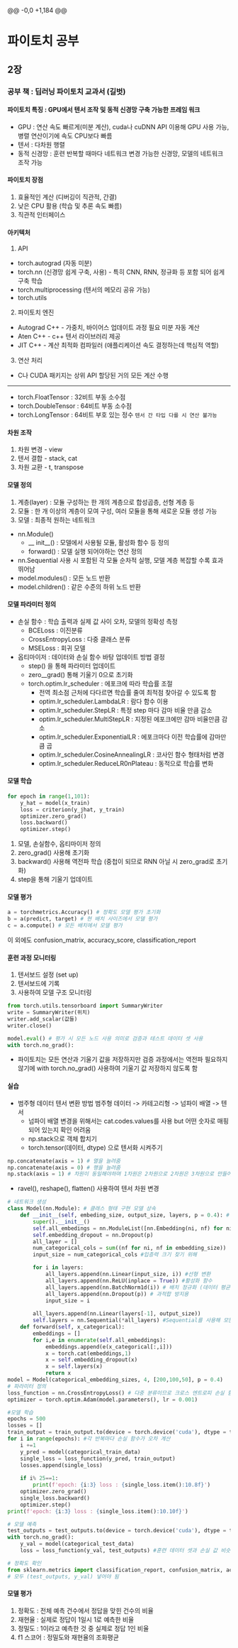 @@ -0,0 +1,184 @@
# 파이토치 공부
## 2장
### 공부 책 : 딥러닝 파이토치 교과서 (길벗)

#### 파이토치 특징 : GPU에서 텐서 조작 및 동적 신경망 구축 가능한 프레임 워크
- GPU : 연산 속도 빠르게(미분 계산), cuda나 cuDNN API 이용해 GPU 사용 가능, 병렬 연산이기에 속도 CPU보다 빠름
- 텐서 : 다차원 행렬
- 동적 신경망 : 훈련 반복할 때마다 네트워크 변경 가능한 신경망, 모델의 네트워크 조작 가능

#### 파이토치 장점
1. 효율적인 계산 (디버깅이 직관적, 간결)
2. 낮은 CPU 활용 (학습 및 추론 속도 빠름)
3. 직관적 인터페이스

#### 아키텍처
1. API
- torch.autograd (자동 미분)
- torch.nn (신경망 쉽게 구축, 사용) - 특히 CNN, RNN, 정규화 등 포함 되어 쉽게 구축 학습
- torch.multiprocessing (텐서의 메모리 공유 가능)
- torch.utils

2. 파이토치 엔진
- Autograd C++ - 가중치, 바이어스 업데이트 과정 필요 미분 자동 계산
- Aten C++ - c++ 텐서 라이브러리 제공
- JIT C++ - 계산 최적화 컴파일러 (애플리케이션 속도 결정하는데 핵심적 역할)

3. 연산 처리
- C나 CUDA 패키지는 상위 API 할당된 거의 모든 계산 수행

---
- torch.FloatTensor : 32비트 부동 소수점
- torch.DoubleTensor : 64비트 부동 소수점
- torch.LongTensor : 64비트 부호 있는 정수
`텐서 간 타입 다를 시 연산 불가능`

#### 차원 조작
1. 차원 변경 - view
2. 텐서 결합 - stack, cat
3. 차원 교환 - t, transpose

#### 모델 정의
1. 계층(layer) : 모듈 구성하는 한 개의 계층으로 합성곱층, 선형 계층 등
2. 모듈 : 한 개 이상의 계층이 모여 구성, 여러 모듈을 통해 새로운 모듈 생성 가능
3. 모델 : 최종적 원하는 네트워크

- nn.Module()
    - __ init__() : 모델에서 사용될 모듈, 활성화 함수 등 정의 
    - forward() : 모델 실행 되어야하는 연산 정의
- nn.Sequential 사용 시 포함된 각 모듈 순차적 실행, 모델 계층 복잡할 수록 효과 뛰어남
- model.modules() : 모든 노드 반환
- model.children() : 같은 수준의 하위 노드 반환

#### 모델 파라미터 정의
- 손실 함수 : 학습 출력과 실제 값 사이 오차, 모델의 정확성 측정
    - BCELoss : 이진분류
    - CrossEntropyLoss : 다중 클래스 분류
    - MSELoss : 회귀 모델
- 옵티마이저 : 데이터와 손실 함수 바탕 업데이트 방법 결정
    - step() 을 통해 파라미터 업데이트
    - zero__grad() 통해 기울기 0으로 초기화
    - torch.optim.lr_scheduler : 에포크에 따라 학습률 조절
        - 전역 최소점 근처에 다다르면 학습률 줄여 최적점 찾아갈 수 있도록 함
        - optim.lr_scheduler.LambdaLR : 람다 함수 이용
        - optim.lr_scheduler.StepLR : 특정 step 마다 감마 비율 만큼 감소
        - optim.lr_scheduler.MultiStepLR : 지정된 에포크에만 감마 비율만큼 감소
        - optim.lr_scheduler.ExponentialLR : 에포크마다 이전 학습률에 감마만큼 곱
        - optim.lr_scheduler.CosineAnnealingLR : 코사인 함수 형태처럼 변경
        - optim.lr_scheduler.ReduceLR0nPlateau : 동적으로 학습률 변화
#### 모델 학습
```python
for epoch in range(1,101):
    y_hat = model(x_train)
    loss = criterion(y_jhat, y_train)
    optimizer.zero_grad()
    loss.backward()
    optimizer.step()
```
1. 모델, 손실함수, 옵티마이저 정의
2. zero_grad() 사용해 초기화
3. backward() 사용해 역전파 학습 (중첩이 되므로 RNN 아닐 시 zero_grad로 초기화)
4. step을 통해 기울기 업데이트

#### 모델 평가
```python
a = torchmetrics.Accuracy() # 정확도 모델 평가 초기화
b = a(predict, target) # 현 배치 사이즈에서 모델 평가
c = a.compute() # 모든 배치에서 모델 평가
```
이 외에도 confusion_matrix, accuracy_score, classification_report

#### 훈련 과정 모니터링
1. 텐서보드 설정 (set up)
2. 텐서보드에 기록
3. 사용하여 모델 구조 모니터링
```python
from torch.utils.tensorboard import SummaryWriter
write = SummaryWriter(위치)
writer.add_scalar(값들)
writer.close()
```
```python
model.eval() # 평가 시 모든 노드 사용 의미로 검증과 테스트 데이터 셋 사용
with torch.no_grad():
```
- 파이토치는 모든 연산과 기울기 값을 저장하지만 검증 과정에서는 역전파 필요하지 않기에 with torch.no_grad() 사용하여 기울기 값 저장하지 않도록 함

#### 실습
- 범주형 데이터 텐서 변환 방법
범주형 데이터 -> 카테고리형 -> 넘파이 배열 -> 텐서
    - 넘파이 배열 변경을 위해서는 cat.codes.values를 사용 but 어떤 숫자로 매핑 되어 있는지 확인 어려움
    - np.stack으로 객체 합치기
    - torch.tensor(데이터, dtype) 으로 텐서화 시켜주기
```python
np.concatenate(axis = 1) # 열을 늘려줌
np.concatenate(axis = 0) # 행을 늘려줌
np.stack(axis = 1) # 차원이 동일해야하며 1차원은 2차원으로 2차원은 3차원으로 만들어줌
```
- ravel(), reshape(), flatten() 사용하여 텐서 차원 변경

```python
# 네트워크 생성
class Model(nn.Module): # 클래스 형태 구현 모델 상속
    def __init__(self, embeding_size, output_size, layers, p = 0.4): # 모델에 사용될 파라미터와 신경망 초기와 용도
        super().__init__()
        self.all_embedings = nn.ModuleList([nn.Embedding(ni, nf) for ni, nf in embedding_size])
        self.embedding_dropout = nn.Dropout(p)
        all_layer = []
        num_categorical_cols = sum((nf for ni, nf in embedding_size))
        input_size = num_categorical_cols #입층력 크기 찾기 위해

        for i in layers:
            all_layers.append(nn.Linear(input_size, i)) #선형 변환
            all_layers.append(nn.ReLU(inplace = True)) #활성화 함수
            all_layers.append(nn.BatchNorm1d(i)) # 배치 정규화 (데이터 평균과 분산 조정)
            all_layers.append(nn.Dropout(p)) # 과적합 방지용
            input_size = i
        
        all_layers.append(nn.Linear(layers[-1], output_size))
        self.layers = nn.Sequential(*all_layers) #Sequential를 사용해 모든 계층이 순차적 실행이 되도록 함
    def forward(self, x_categorical):
        embeddings = []
        for i,e in enumerate(self.all_embeddings):
            embeddings.append(e(x_categorical[:,i]))
            x = torch.cat(embeddings,1)
            x = self.embedding_dropout(x)
            x = self.layers(x)
            return x
model = Model(categorical_embedding_sizes, 4, [200,100,50], p = 0.4)
# 파라미터 정의
loss_function = nn.CrossEntropyLoss() # 다중 분류이므로 크로스 엔트로피 손실 함수
optimizer = torch.optim.Adam(model.parameters(), lr = 0.001)

#모델 학습
epochs = 500
losses = []
train_output = train_output.to(device = torch.device('cuda'), dtype = torch.int64) #cuda를 이용해 GPU 사용
for i in range(epochs): #각 반복마다 손실 함수가 오차 계산
    i +=1
    y_pred = model(categorical_train_data)
    single_loss = loss_function(y_pred, train_output)
    losses.append(single_loss)
    
    if i% 25==1:
        print(f'epoch: {i:3} loss : {single_loss.item():10.8f}')
    optimizer.zero_grad()
    single_loss.backward()
    optimizer.step()
print(f'epoch: {i:3} loss : {single_loss.item():10.10f}')

# 모델 예측
test_outputs = test_outputs.to(device = torch.device('cuda'), dtype = torch.int64)
with torch.no_grad():
    y_val = model(categorical_test_data)
    loss = loss_function(y_val, test_outputs) #훈련 데이터 셋과 손실 값 비슷하면 과적합 발생하지 않은 것임

# 정확도 확인
from sklearn.metrics import classification_report, confusion_matrix, accuracy_score
# 모두 (test_outputs, y_val) 넣어야 됨
```
#### 모델 평가
1. 정확도 : 전체 예측 건수에서 정답을 맞힌 건수의 비율
2. 재현율 : 실제로 정답이 1일시 1로 예측한 비율
3. 정밀도 : 1이라고 예측한 것 중 실제로 정답 1인 비율
4. f1 스코어 : 정밀도와 재현율의 조화평균